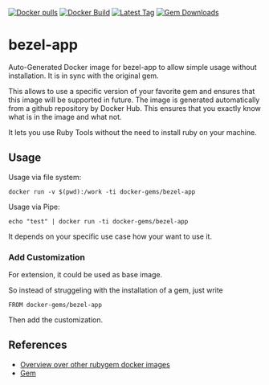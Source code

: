 [![Docker pulls](https://img.shields.io/docker/pulls/rubygem/bezel-app.svg)](https://hub.docker.com/r/rubygem/bezel-app/)
[![Docker Build](https://img.shields.io/docker/automated/rubygem/bezel-app.svg)](https://hub.docker.com/r/rubygem/bezel-app/)
[![Latest Tag](https://img.shields.io/github/tag/docker-rubygem/bezel-app.svg)](https://hub.docker.com/r/rubygem/bezel-app/)
[![Gem Downloads](https://img.shields.io/gem/dt/bezel-app.svg)](https://rubygems.org/gems/bezel-app/)
# bezel-app

Auto-Generated Docker image for bezel-app to allow simple usage without installation.
It is in sync with the original gem.

This allows to use a specific version of your favorite gem and ensures that this image will be supported in future.
The image is generated automatically from a github repository by Docker Hub.
This ensures that you exactly know what is in the image and what not.

It lets you use Ruby Tools without the need to install ruby on your machine.

## Usage

Usage via file system:

`docker run -v $(pwd):/work -ti docker-gems/bezel-app`

Usage via Pipe:

`echo "test" | docker run -ti docker-gems/bezel-app`

It depends on your specific use case how your want to use it.

### Add Customization

For extension, it could be used as base image.

So instead of struggeling with the installation of a gem, just write

`FROM docker-gems/bezel-app`

Then add the customization.

## References

 - [Overview over other rubygem docker images](https://github.com/thinkbot/docker-rubygem)
 - [Gem](https://rubygems.org/gems/bezel-app/)
